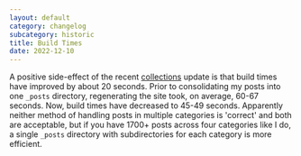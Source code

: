 ```yaml
---
layout: default
category: changelog
subcategory: historic
title: Build Times
date: 2022-12-10
---
```


A positive side-effect of the recent [collections](/2022/12/09/collections) update is that build times have improved by about 20 seconds. Prior to consolidating my posts into one <code>_posts</code> directory, regenerating the site took, on average, 60-67 seconds. Now, build times have decreased to 45-49 seconds. Apparently neither method of handling posts in multiple categories is 'correct' and both are acceptable, but if you have 1700+ posts across four categories like I do, a single <code>_posts</code> directory with subdirectories for each category is more efficient.
